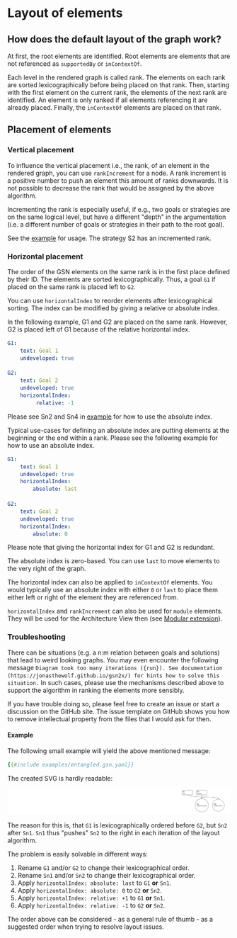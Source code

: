 
# Layout of elements

## How does the default layout of the graph work?

At first, the root elements are identified. Root elements are elements 
that are not referenced as `supportedBy` or `inContextOf`. 

Each level in the rendered graph is called rank. 
The elements on each rank are sorted lexicographically before being placed on that rank. 
Then, starting with the first element on the current rank, the elements of the next rank are identified.
An element is only ranked if all elements referencing it are already placed.
Finally, the `inContextOf` elements are placed on that rank.

## Placement of elements 

### Vertical placement

To influence the vertical placement i.e., the rank, of an element in the rendered graph, 
you can use `rankIncrement` for a node. 
A rank increment is a positive number to push an element this amount of ranks downwards.
It is not possible to decrease the rank that would be assigned by the above algorithm.

Incrementing the rank is especially useful, if e.g., two goals or strategies are on the same logical level, 
but have a different "depth" in the argumentation (i.e. a different number of goals or strategies in their path to the root goal).

See the [example](examples/example.gsn.yaml) for usage. The strategy S2 has an incremented rank.

### Horizontal placement

The order of the GSN elements on the same rank is in the first place defined by their ID.
The elements are sorted lexicographically. Thus, a goal `G1` if placed on the same rank is placed left to `G2`.

You can use `horizontalIndex` to reorder elements after lexicographical sorting. 
The index can be modified by giving a relative or absolute index.

In the following example, G1 and G2 are placed on the same rank. 
However, G2 is placed left of G1 because of the relative horizontal index.

```yaml
G1:
    text: Goal 1
    undeveloped: true

G2: 
    text: Goal 2
    undeveloped: true
    horizontalIndex:
         relative: -1
```

Please see Sn2 and Sn4 in [example](examples/example.gsn.yaml) for how to use the absolute index. 

Typical use-cases for defining an absolute index are putting elements at the beginning or the end within a rank.
Please see the following example for how to use an absolute index. 

```yaml
G1:
    text: Goal 1
    undeveloped: true
    horizontalIndex:
        absolute: last

G2: 
    text: Goal 2
    undeveloped: true
    horizontalIndex:
        absolute: 0
```

Please note that giving the horizontal index for G1 and G2 is redundant. 

The absolute index is zero-based. You can use `last` to move elements 
to the very right of the graph.

The horizontal index can also be applied to `inContextOf` elements. 
You would typically use an absolute index with either `0` or `last` to place them
either left or right of the element they are referenced from.

`horizontalIndex` and `rankIncrement` can also be used for `module` elements. 
They will be used for the Architecture View then (see [Modular extension](modular_extension.md#architecture-view)).

### Troubleshooting

There can be situations (e.g. a n:m relation between goals and solutions) 
that lead to weird looking graphs.
You may even encounter the following message 
`Diagram took too many iterations ({run}). See documentation (https://jonasthewolf.github.io/gsn2x/) for hints how to solve this situation.`
In such cases, please use the mechanisms described above to support 
the algorithm in ranking the elements more sensibly.

If you have trouble doing so, please feel free to create an issue or 
start a discussion on the GitHub site. 
The issue template on GitHub shows you how to remove intellectual property
 from the files that I would ask for then.

#### Example

The following small example will yield the above mentioned message:

```yaml
{{#include examples/entangled.gsn.yaml}}
```

The created SVG is hardly readable: 

![entangled example](examples/entangled.gsn.svg)

The reason for this is, that `G1` is lexicographically ordered before `G2`, but `Sn2` after `Sn1`.
`Sn1` thus "pushes" `Sn2` to the right in each iteration of the layout algorithm.

The problem is easily solvable in different ways:

1. Rename `G1` and/or `G2` to change their lexicographical order.
2. Rename `Sn1` and/or `Sn2` to change their lexicographical order.
3. Apply `horizontalIndex: absolute: last` to `G1` **or** `Sn1`.
4. Apply `horizontalIndex: absolute: 0` to `G2` **or** `Sn2`.
5. Apply `horizontalIndex: relative: +1` to `G1` **or** `Sn1`.
6. Apply `horizontalIndex: relative: -1` to `G2` **or** `Sn2`.

The order above can be considered - as a general rule of thumb - as a suggested order when trying to resolve layout issues.